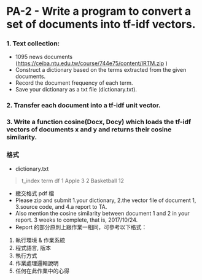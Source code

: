 # PA-2 - Write a program to convert a set of documents into tf-idf vectors.
### 1. Text collection:
- 1095 news documents (https://ceiba.ntu.edu.tw/course/744e75/content/IRTM.zip )
- Construct a dictionary based on the terms extracted from the given documents.
- Record the document frequency of each term.
- Save your dictionary as a txt file (dictionary.txt).

### 2. Transfer each document into a tf-idf unit vector.
### 3. Write a function cosine(Docx, Docy) which loads the tf-idf vectors of documents x and y and returns their cosine similarity.

### 格式
- dictionary.txt
> t_index	  term	      df
> 1        Apple    	   3
> 2      Basketball    12

- 繳交格式 pdf 檔
- Please zip and submit 1.your dictionary, 2.the vector file of document 1, 3.source code, and 4.a report to TA.
- Also mention the cosine similarity between document 1 and 2 in your report.
3 weeks to complete, that is, 2017/10/24.
- Report 的部分原則上跟作業一相同，可參考以下格式：
1. 執行環境 & 作業系統
2. 程式語言, 版本
3. 執行方式
4. 作業處理邏輯說明 
5. 任何在此作業中的心得

